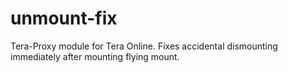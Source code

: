 # unmount-fix
Tera-Proxy module for Tera Online. Fixes accidental dismounting immediately after mounting flying mount.
